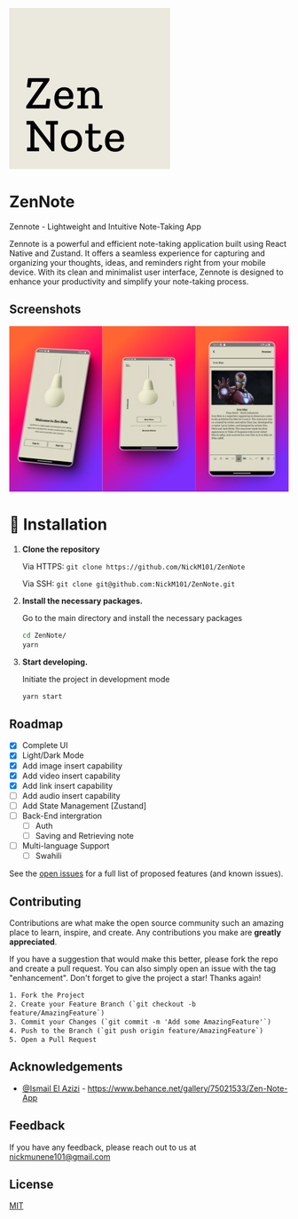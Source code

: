 
![Logo](https://github.com/NickM101/ZenNote/blob/main/src/assets/images/zen_note_logo.png?raw=true)

# ZenNote

Zennote - Lightweight and Intuitive Note-Taking App

Zennote is a powerful and efficient note-taking application built using React Native and Zustand. It offers a seamless experience for capturing and organizing your thoughts, ideas, and reminders right from your mobile device. With its clean and minimalist user interface, Zennote is designed to enhance your productivity and simplify your note-taking process.



## Screenshots

![App Screenshot](/src/assets/screenshots.png)

# :construction_worker: Installation

1. **Clone the repository**

   Via HTTPS: `git clone https://github.com/NickM101/ZenNote`

   Via SSH: `git clone git@github.com:NickM101/ZenNote.git`

2. **Install the necessary packages.**

   Go to the main directory and install the necessary packages

   ```sh
   cd ZenNote/
   yarn
   ```

3. **Start developing.**

   Initiate the project in development mode

   ```sh
   yarn start
   ```

## Roadmap

- [x]  Complete UI
- [x]  Light/Dark Mode
- [x]  Add image insert capability
- [x]  Add video insert capability
- [x]  Add link insert capability
- [ ]  Add audio insert capability
- [ ]  Add State Management [Zustand]
- [ ]  Back-End intergration
    - [ ]  Auth
    - [ ]  Saving and Retrieving note
- [ ]  Multi-language Support
    - [ ]  Swahili

See the [open issues](https://github.com/NickM101/ZenNote/issues) for a full list of proposed features (and known issues).


## Contributing

Contributions are what make the open source community such an amazing place to learn, inspire, and create. Any contributions you make are **greatly appreciated**.

If you have a suggestion that would make this better, please fork the repo and create a pull request. You can also simply open an issue with the tag "enhancement".
Don't forget to give the project a star! Thanks again!

    1. Fork the Project
    2. Create your Feature Branch (`git checkout -b feature/AmazingFeature`)
    3. Commit your Changes (`git commit -m 'Add some AmazingFeature'`)
    4. Push to the Branch (`git push origin feature/AmazingFeature`)
    5. Open a Pull Request


## Acknowledgements

 - [@Ismail El Azizi](https://www.behance.net/ismailelazizi) - https://www.behance.net/gallery/75021533/Zen-Note-App


## Feedback

If you have any feedback, please reach out to us at nickmunene101@gmail.com


## License

[MIT](https://choosealicense.com/licenses/mit/)

